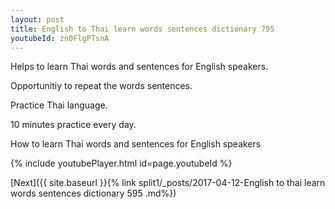 ```yaml
---
layout: post
title: English to Thai learn words sentences dictionary 795 
youtubeId: zn0FlgPTsnA
---
```

 
 
Helps to learn Thai words and sentences for English speakers.

Opportunitiy to repeat the words sentences. 

Practice Thai language. 
 
10 minutes practice every day. 
 
How to learn Thai words and sentences for English speakers 
 
{% include youtubePlayer.html id=page.youtubeId %}
 
 
[Next]({{ site.baseurl }}{% link  split1/_posts/2017-04-12-English to thai learn words sentences dictionary 595 .md%})
 
